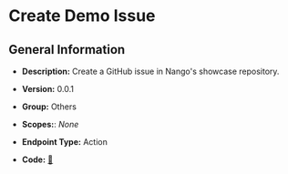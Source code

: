 # Create Demo Issue

## General Information

- **Description:** Create a GitHub issue in Nango's showcase repository.

- **Version:** 0.0.1
- **Group:** Others
- **Scopes:**: _None_
- **Endpoint Type:** Action
- **Code:** [🔗](https://github.com/NangoHQ/integration-templates/tree/main/integrations/github/actions/create-demo-issue.ts)

